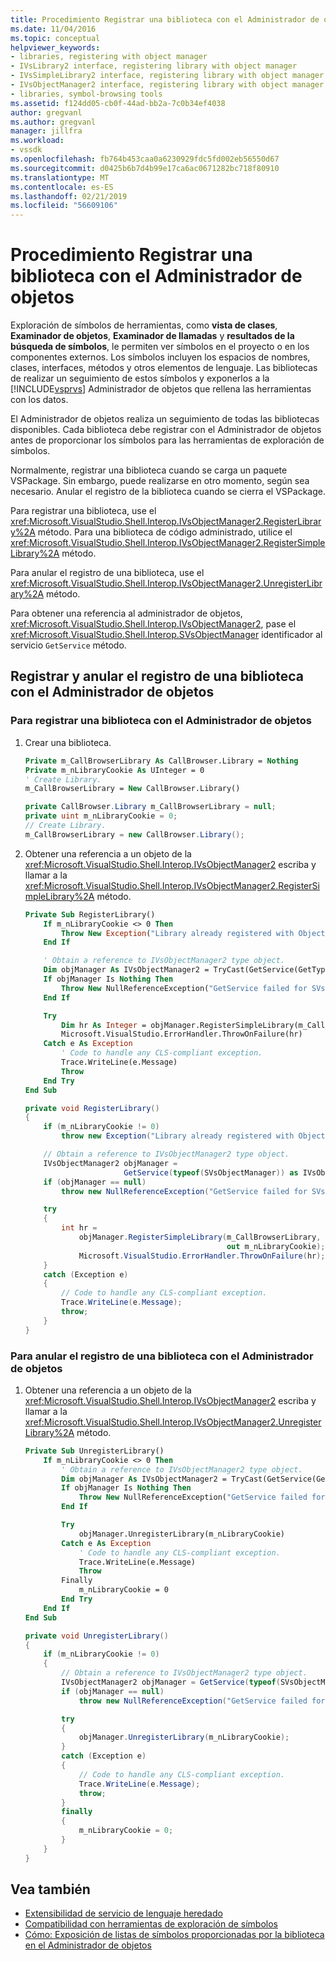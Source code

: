 ```yaml
---
title: Procedimiento Registrar una biblioteca con el Administrador de objetos | Documentos de Microsoft
ms.date: 11/04/2016
ms.topic: conceptual
helpviewer_keywords:
- libraries, registering with object manager
- IVsLibrary2 interface, registering library with object manager
- IVsSimpleLibrary2 interface, registering library with object manager
- IVsObjectManager2 interface, registering library with object manager
- libraries, symbol-browsing tools
ms.assetid: f124dd05-cb0f-44ad-bb2a-7c0b34ef4038
author: gregvanl
ms.author: gregvanl
manager: jillfra
ms.workload:
- vssdk
ms.openlocfilehash: fb764b453caa0a6230929fdc5fd002eb56550d67
ms.sourcegitcommit: d0425b6b7d4b99e17ca6ac0671282bc718f80910
ms.translationtype: MT
ms.contentlocale: es-ES
ms.lasthandoff: 02/21/2019
ms.locfileid: "56609106"
---
```

# <a name="how-to-register-a-library-with-the-object-manager"></a>Procedimiento Registrar una biblioteca con el Administrador de objetos
Exploración de símbolos de herramientas, como **vista de clases**, **Examinador de objetos**, **Examinador de llamadas** y **resultados de la búsqueda de símbolos**, le permiten ver símbolos en el proyecto o en los componentes externos. Los símbolos incluyen los espacios de nombres, clases, interfaces, métodos y otros elementos de lenguaje. Las bibliotecas de realizar un seguimiento de estos símbolos y exponerlos a la [!INCLUDE[vsprvs](../../code-quality/includes/vsprvs_md.md)] Administrador de objetos que rellena las herramientas con los datos.

 El Administrador de objetos realiza un seguimiento de todas las bibliotecas disponibles. Cada biblioteca debe registrar con el Administrador de objetos antes de proporcionar los símbolos para las herramientas de exploración de símbolos.

 Normalmente, registrar una biblioteca cuando se carga un paquete VSPackage. Sin embargo, puede realizarse en otro momento, según sea necesario. Anular el registro de la biblioteca cuando se cierra el VSPackage.

 Para registrar una biblioteca, use el <xref:Microsoft.VisualStudio.Shell.Interop.IVsObjectManager2.RegisterLibrary%2A> método. Para una biblioteca de código administrado, utilice el <xref:Microsoft.VisualStudio.Shell.Interop.IVsObjectManager2.RegisterSimpleLibrary%2A> método.

 Para anular el registro de una biblioteca, use el <xref:Microsoft.VisualStudio.Shell.Interop.IVsObjectManager2.UnregisterLibrary%2A> método.

 Para obtener una referencia al administrador de objetos, <xref:Microsoft.VisualStudio.Shell.Interop.IVsObjectManager2>, pase el <xref:Microsoft.VisualStudio.Shell.Interop.SVsObjectManager> identificador al servicio `GetService` método.

## <a name="register-and-unregister-a-library-with-the-object-manager"></a>Registrar y anular el registro de una biblioteca con el Administrador de objetos

### <a name="to-register-a-library-with-the-object-manager"></a>Para registrar una biblioteca con el Administrador de objetos

1.  Crear una biblioteca.

    ```vb
    Private m_CallBrowserLibrary As CallBrowser.Library = Nothing
    Private m_nLibraryCookie As UInteger = 0
    ' Create Library.
    m_CallBrowserLibrary = New CallBrowser.Library()
    ```

    ```csharp
    private CallBrowser.Library m_CallBrowserLibrary = null;
    private uint m_nLibraryCookie = 0;
    // Create Library.
    m_CallBrowserLibrary = new CallBrowser.Library();

    ```

2.  Obtener una referencia a un objeto de la <xref:Microsoft.VisualStudio.Shell.Interop.IVsObjectManager2> escriba y llamar a la <xref:Microsoft.VisualStudio.Shell.Interop.IVsObjectManager2.RegisterSimpleLibrary%2A> método.

    ```vb
    Private Sub RegisterLibrary()
        If m_nLibraryCookie <> 0 Then
            Throw New Exception("Library already registered with Object Manager")
        End If

        ' Obtain a reference to IVsObjectManager2 type object.
        Dim objManager As IVsObjectManager2 = TryCast(GetService(GetType(SVsObjectManager)), IVsObjectManager2)
        If objManager Is Nothing Then
            Throw New NullReferenceException("GetService failed for SVsObjectManager")
        End If

        Try
            Dim hr As Integer = objManager.RegisterSimpleLibrary(m_CallBrowserLibrary, m_nLibraryCookie)
            Microsoft.VisualStudio.ErrorHandler.ThrowOnFailure(hr)
        Catch e As Exception
            ' Code to handle any CLS-compliant exception.
            Trace.WriteLine(e.Message)
            Throw
        End Try
    End Sub
    ```

    ```csharp
    private void RegisterLibrary()
    {
        if (m_nLibraryCookie != 0)
            throw new Exception("Library already registered with Object Manager");

        // Obtain a reference to IVsObjectManager2 type object.
        IVsObjectManager2 objManager =
                          GetService(typeof(SVsObjectManager)) as IVsObjectManager2;
        if (objManager == null)
            throw new NullReferenceException("GetService failed for SVsObjectManager");

        try
        {
            int hr =
                objManager.RegisterSimpleLibrary(m_CallBrowserLibrary,
                                                 out m_nLibraryCookie);
                Microsoft.VisualStudio.ErrorHandler.ThrowOnFailure(hr);
        }
        catch (Exception e)
        {
            // Code to handle any CLS-compliant exception.
            Trace.WriteLine(e.Message);
            throw;
        }
    }

    ```

### <a name="to-unregister-a-library-with-the-object-manager"></a>Para anular el registro de una biblioteca con el Administrador de objetos

1.  Obtener una referencia a un objeto de la <xref:Microsoft.VisualStudio.Shell.Interop.IVsObjectManager2> escriba y llamar a la <xref:Microsoft.VisualStudio.Shell.Interop.IVsObjectManager2.UnregisterLibrary%2A> método.

    ```vb
    Private Sub UnregisterLibrary()
        If m_nLibraryCookie <> 0 Then
            ' Obtain a reference to IVsObjectManager2 type object.
            Dim objManager As IVsObjectManager2 = TryCast(GetService(GetType(SVsObjectManager)), IVsObjectManager2)
            If objManager Is Nothing Then
                Throw New NullReferenceException("GetService failed for SVsObjectManager")
            End If

            Try
                objManager.UnregisterLibrary(m_nLibraryCookie)
            Catch e As Exception
                ' Code to handle any CLS-compliant exception.
                Trace.WriteLine(e.Message)
                Throw
            Finally
                m_nLibraryCookie = 0
            End Try
        End If
    End Sub
    ```

    ```csharp
    private void UnregisterLibrary()
    {
        if (m_nLibraryCookie != 0)
        {
            // Obtain a reference to IVsObjectManager2 type object.
            IVsObjectManager2 objManager = GetService(typeof(SVsObjectManager)) as IVsObjectManager2;
            if (objManager == null)
                throw new NullReferenceException("GetService failed for SVsObjectManager");

            try
            {
                objManager.UnregisterLibrary(m_nLibraryCookie);
            }
            catch (Exception e)
            {
                // Code to handle any CLS-compliant exception.
                Trace.WriteLine(e.Message);
                throw;
            }
            finally
            {
                m_nLibraryCookie = 0;
            }
        }
    }

    ```

## <a name="see-also"></a>Vea también
- [Extensibilidad de servicio de lenguaje heredado](../../extensibility/internals/legacy-language-service-extensibility.md)
- [Compatibilidad con herramientas de exploración de símbolos](../../extensibility/internals/supporting-symbol-browsing-tools.md)
- [Cómo: Exposición de listas de símbolos proporcionadas por la biblioteca en el Administrador de objetos](../../extensibility/internals/how-to-expose-lists-of-symbols-provided-by-the-library-to-the-object-manager.md)